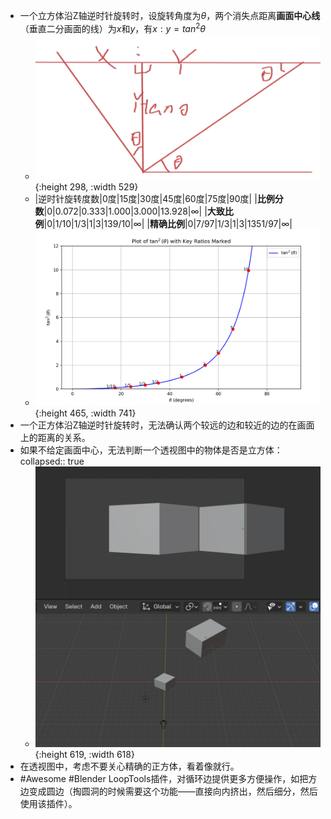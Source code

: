- 一个立方体沿Z轴逆时针旋转时，设旋转角度为$\theta$，两个消失点距离**画面中心线**（垂直二分画面的线）为$x$和$y$，有$x:y=tan^2\theta$
	- ![image.png](../assets/image_1730601288818_0.png){:height 298, :width 529}
	- |逆时针旋转度数|0度|15度|30度|45度|60度|75度|90度|
	  |**比例分数**|0|0.072|0.333|1.000|3.000|13.928|$\infty$|
	  |**大致比例**|0|1/10|1/3|1|3|139/10|$\infty$|
	  |**精确比例**|0|7/97|1/3|1|3|1351/97|$\infty$|
	- ![image.png](../assets/image_1730603816941_0.png){:height 465, :width 741}
- 一个正方体沿Z轴逆时针旋转时，无法确认两个较远的边和较近的边的在画面上的距离的关系。
- 如果不给定画面中心，无法判断一个透视图中的物体是否是立方体：
  collapsed:: true
	- ![image.png](../assets/image_1730614275319_0.png){:height 619, :width 618}
- 在透视图中，考虑不要关心精确的正方体，看着像就行。
- #Awesome #Blender LoopTools插件，对循环边提供更多方便操作，如把方边变成圆边（掏圆洞的时候需要这个功能——直接向内挤出，然后细分，然后使用该插件）。
